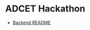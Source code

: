 # ADCET Hackathon

- [Backend README](https://github.com/amitwasnik1906/ADCET_Hackathon_Backend/blob/main/backend/README.md)
